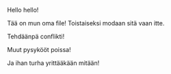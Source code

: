 Hello hello!

Tää on mun oma file! Toistaiseksi modaan sitä vaan itte.

Tehdäänpä conflikti!

Muut pysykööt poissa!

Ja ihan turha yrittääkään mitään!
